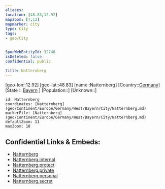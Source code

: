 ```yaml
---
aliases: 
location: [48.83,12.92]
mapzoom: [7,12] 
mapmarker: city 
type: City
tags:
- geo/City


SpocWebEntityId: 32746
isDeleted: false
confidential: public

title: Natternberg
---
```

[geo-lon::12.92]
[geo-lat::48.83]
[name::Natternberg]
[Country::[Germany](geo/Continent/Europe/Germany.md)]
[State :: [Bayern](geo/Continent/Europe/Germany/West/Bayern.md) ]
[Population::]
[Unknown::]


```leaflet
id: Natternberg
coordinates: [Natternberg](geo/Continent/Europe/Germany/West/Bayern/City/Natternberg.md)
markerFile: [Natternberg](geo/Continent/Europe/Germany/West/Bayern/City/Natternberg.md)
defaultZoom: 11 
maxZoom: 18
```


## Confidential Links & Embeds: 
- [Natternberg](../../../../../../../../_public/geo/Continent/Europe/Germany/West/Bayern/City/Natternberg.md) 
- [Natternberg.internal](../../../../../../../../_internal/geo/Continent/Europe/Germany/West/Bayern/City/Natternberg.internal.md) 
- [Natternberg.protect](../../../../../../../../_protect/geo/Continent/Europe/Germany/West/Bayern/City/Natternberg.protect.md) 
- [Natternberg.private](../../../../../../../../_private/geo/Continent/Europe/Germany/West/Bayern/City/Natternberg.private.md) 
- [Natternberg.personal](../../../../../../../../_personal/geo/Continent/Europe/Germany/West/Bayern/City/Natternberg.personal.md) 
- [Natternberg.secret](../../../../../../../../_secret/geo/Continent/Europe/Germany/West/Bayern/City/Natternberg.secret.md) 
